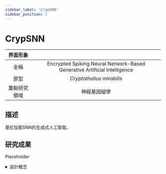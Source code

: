 ```yaml
---
sidebar_label: 'CrypSNN'
sidebar_position: 3
---
```


# CrypSNN

|界面形象| |
|:--:|:--:|
|全稱|Encrypted Spiking Neural Network-Based Generative Artificial Intelligence|
|原型|*Cryptothallus mirabilis*|
|重點研究領域|神經基因組學|

## 描述
  基於加密SNN的生成式人工智能。

## 研究成果
  Placeholder  

<details>
  <summary>設計概念</summary>
  Placeholder
</details>